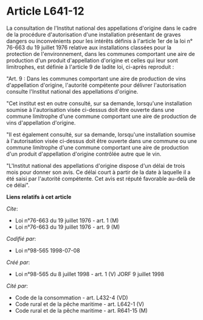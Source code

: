 # Article L641-12

La consultation de l'Institut national des appellations d'origine dans le cadre de la procédure d'autorisation d'une
installation présentant de graves dangers ou inconvénients pour les intérêts définis à l'article 1er de la loi n° 76-663 du
19 juillet 1976 relative aux installations classées pour la protection de l'environnement, dans les communes comportant une
aire de production d'un produit d'appellation d'origine et celles qui leur sont limitrophes, est définie à l'article 9 de
ladite loi, ci-après reproduit :

"Art. 9 : Dans les communes comportant une aire de production de vins d'appellation d'origine, l'autorité compétente pour
délivrer l'autorisation consulte l'Institut national des appellations d'origine.

"Cet institut est en outre consulté, sur sa demande, lorsqu'une installation soumise à l'autorisation visée ci-dessus doit
être ouverte dans une commune limitrophe d'une commune comportant une aire de production de vins d'appellation d'origine.

"Il est également consulté, sur sa demande, lorsqu'une installation soumise à l'autorisation visée ci-dessus doit être
ouverte dans une commune ou une commune limitrophe d'une commune comportant une aire de production d'un produit d'appellation
d'origine contrôlée autre que le vin.

"L'Institut national des appellations d'origine dispose d'un délai de trois mois pour donner son avis. Ce délai court à
partir de la date à laquelle il a été saisi par l'autorité compétente. Cet avis est réputé favorable au-delà de ce délai".

**Liens relatifs à cet article**

_Cite_:

  - Loi n°76-663 du 19 juillet 1976 - art. 1 (M)
  - Loi n°76-663 du 19 juillet 1976 - art. 9 (M)

_Codifié par_:

  - Loi n°98-565 1998-07-08

_Créé par_:

  - Loi n°98-565 du 8 juillet 1998 - art. 1 (V) JORF 9 juillet 1998

_Cité par_:

  - Code de la consommation - art. L432-4 (VD)
  - Code rural et de la pêche maritime - art. L642-1 (V)
  - Code rural et de la pêche maritime - art. R641-15 (M)
